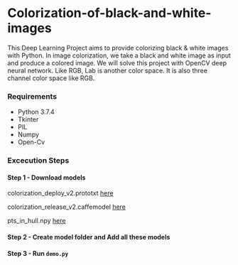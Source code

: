 # Colorization-of-black-and-white-images
This Deep Learning Project aims to provide colorizing black & white images with Python. In image colorization, we take a black and white image as input and produce a colored image. We will solve this project with OpenCV deep neural network. Like RGB, Lab is another color space. It is also three channel color space like RGB.

 
### Requirements
- Python 3.7.4
- Tkinter
- PIL
- Numpy
- Open-Cv

### Excecution Steps
#### Step 1 - Download models

colorization_deploy_v2.prototxt [here](https://github.com/richzhang/colorization/blob/master/models/colorization_deploy_v2.prototxt)

colorization_release_v2.caffemodel [here](https://github.com/richzhang/colorization/blob/master/models/fetch_release_models.sh)

pts_in_hull.npy [here](https://github.com/richzhang/colorization/blob/master/resources/pts_in_hull.npy)

#### Step 2 - Create model folder and Add all these models

#### Step 3 - Run ```demo.py```


